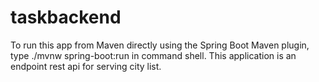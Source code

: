 # taskbackend
To run this app from Maven directly using the Spring Boot Maven plugin, type ./mvnw spring-boot:run in command shell.
This application is an endpoint rest api for serving city list.
